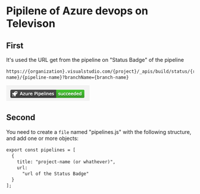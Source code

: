 # Pipilene of Azure devops on Televison

## First

It's used the URL get from the pipeline on "Status Badge" of the pipeline

```
https://{organization}.visualstudio.com/{project}/_apis/build/status/{repository-name}/{pipeline-name}?branchName={branch-name}
```

<img src="src/images/azure-pipeline.png">

## Second

You need to create a `file` named "pipelines.js" with the following structure, and add one or more objects:

```
export const pipelines = [
  {
    title: "project-name (or whathever)",
    url:
      "url of the Status Badge"
  }
];
```
